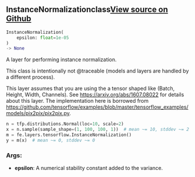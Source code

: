 ## InstanceNormalization<span class="tag">class</span><a class="sourcelink" href=https://github.com/fastestimator/fastestimator/blob/r1.2/fastestimator/layers/tensorflow/instance_norm.py/#L21-L61>View source on Github</a>
```python
InstanceNormalization(
	epsilon: float=1e-05
)
-> None
```
A layer for performing instance normalization.

This class is intentionally not @traceable (models and layers are handled by a different process).

This layer assumes that you are using the a tensor shaped like (Batch, Height, Width, Channels). See
https://arxiv.org/abs/1607.08022 for details about this layer. The implementation here is borrowed from
https://github.com/tensorflow/examples/blob/master/tensorflow_examples/models/pix2pix/pix2pix.py.

```python
n = tfp.distributions.Normal(loc=10, scale=2)
x = n.sample(sample_shape=(1, 100, 100, 1))  # mean ~= 10, stddev ~= 2
m = fe.layers.tensorflow.InstanceNormalization()
y = m(x)  # mean ~= 0, stddev ~= 0
```


<h3>Args:</h3>


* **epsilon**: A numerical stability constant added to the variance.

